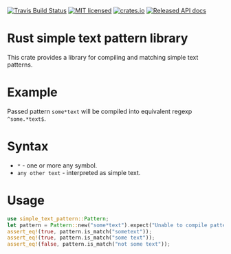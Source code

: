 [![Travis Build Status](https://travis-ci.org/svmk/simple-text-pattern.svg?branch=master)](https://travis-ci.org/svmk/simple-text-pattern)
[![MIT licensed](https://img.shields.io/badge/license-MIT-blue.svg)](./LICENSE)
[![crates.io](https://meritbadge.herokuapp.com/simple-text-pattern)](https://crates.io/crates/simple-text-pattern)
[![Released API docs](https://docs.rs/simple-text-pattern/badge.svg)](https://docs.rs/simple-text-pattern)

# Rust simple text pattern library

This crate provides a library for compiling and matching simple text patterns.

# Example
Passed pattern `some*text` will be compiled into equivalent regexp `^some.*text$`.

# Syntax
* `*` - one or more any symbol.
* `any other text` - interpreted as simple text.

# Usage
```rust
use simple_text_pattern::Pattern;
let pattern = Pattern::new("some*text").expect("Unable to compile pattern");
assert_eq!(true, pattern.is_match("sometext"));
assert_eq!(true, pattern.is_match("some text"));
assert_eq!(false, pattern.is_match("not some text"));
```
